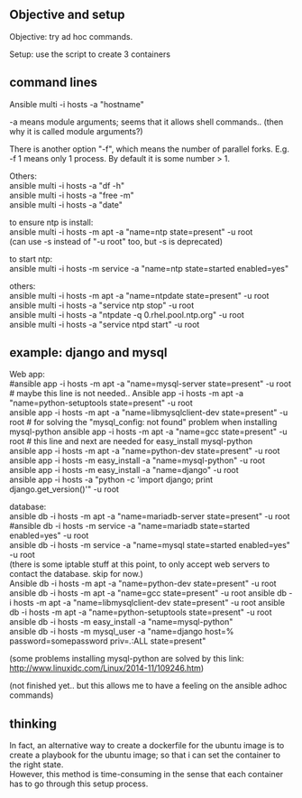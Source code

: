 Objective and setup
---------------------

Objective: try ad hoc commands.

Setup: use the script to create 3 containers


command lines
-----------------

Ansible multi -i hosts -a "hostname"

-a means module arguments; seems that it allows shell commands..
(then why it is called module arguments?)

There is another option "-f", which means the number of parallel forks.
E.g. -f 1 means only 1 process. 
By default it is some number > 1.

Others:  
ansible multi -i hosts -a "df -h"  
ansible multi -i hosts -a "free -m"  
ansible multi -i hosts -a "date"

to ensure ntp is install:  
ansible multi -i hosts -m apt -a "name=ntp state=present" -u root  
(can use -s instead of "-u root" too, but -s is deprecated)

to start ntp:  
ansible multi -i hosts -m service -a "name=ntp state=started enabled=yes"

others:  
ansible multi -i hosts -m apt -a "name=ntpdate state=present" -u root  
ansible multi -i hosts -a "service ntp stop" -u root  
ansible multi -i hosts -a "ntpdate -q 0.rhel.pool.ntp.org" -u root  
ansible multi -i hosts -a "service ntpd start" -u root  


example: django and mysql
----------------------------------
Web app:  
#ansible app -i hosts -m apt -a "name=mysql-server state=present" -u root  # maybe this line is not needed..
Ansible app -i hosts -m apt -a "name=python-setuptools state=present" -u root  
ansible app -i hosts -m apt -a "name=libmysqlclient-dev state=present" -u root # for solving the "mysql_config: not found" problem when installing mysql-python 
ansible app -i hosts -m apt -a "name=gcc state=present" -u root # this line and next are needed for easy_install mysql-python  
ansible app -i hosts -m apt -a "name=python-dev state=present" -u root  
ansible app -i hosts -m easy_install -a "name=mysql-python" -u root  
ansible app -i hosts -m easy_install -a "name=django" -u root  
ansible app -i hosts -a "python -c 'import django; print django.get_version()'" -u root  

database:  
ansible db -i hosts -m apt -a "name=mariadb-server state=present" -u root  
#ansible db -i hosts -m service -a "name=mariadb state=started enabled=yes" -u root  
ansible db -i hosts -m service -a "name=mysql state=started enabled=yes" -u root  
(there is some iptable stuff at this point, to only accept web servers to contact the database. skip for now.)  
Ansible db -i hosts -m apt -a "name=python-dev state=present" -u root
ansible db -i hosts -m apt -a "name=gcc state=present" -u root
ansible db -i hosts -m apt -a "name=libmysqlclient-dev state=present" -u root
ansible db -i hosts -m apt -a "name=python-setuptools state=present" -u root  
ansible db -i hosts -m easy_install -a "name=mysql-python"  
ansible db -i hosts -m mysql_user -a "name=django host=% password=somepassword priv=*.*:ALL state=present"  

(some problems installing mysql-python are solved by this link: http://www.linuxidc.com/Linux/2014-11/109246.htm)

(not finished yet.. but this allows me to have a feeling on the ansible adhoc commands)

thinking
-------------------------

In fact, an alternative way to create a dockerfile for the ubuntu image is 
to create a playbook for the ubuntu image; 
so that i can set the container to the right state.  
However, this method is time-consuming in the sense that each container has to go through this setup process.
